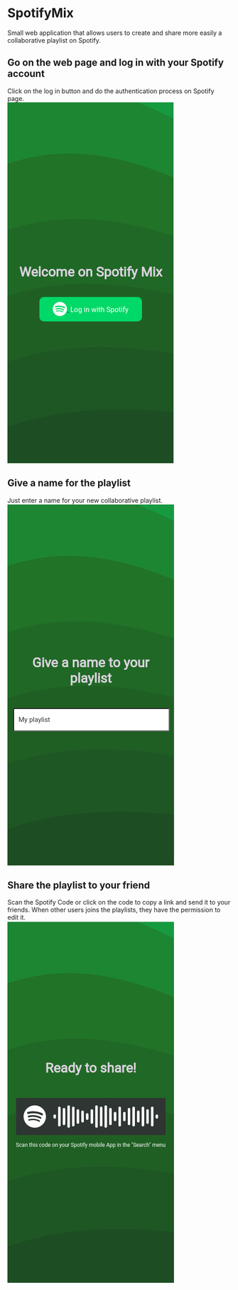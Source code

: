 # SpotifyMix
Small web application that allows users to create and share more easily a collaborative playlist on Spotify.

## Go on the web page and log in with your Spotify account
Click on the log in button and do the authentication process on Spotify page.
\
![Login](https://github.com/QuentinPhilipp/SpotifyMix/blob/main/README/login.png)

## Give a name for the playlist
Just enter a name for your new collaborative playlist.
\
![Name the playlist](https://github.com/QuentinPhilipp/SpotifyMix/blob/main/README/name.png)

## Share the playlist to your friend
Scan the Spotify Code or click on the code to copy a link and send it to your friends. When other users joins the playlists, they have the permission to edit it.
\
![Share](https://github.com/QuentinPhilipp/SpotifyMix/blob/main/README/share.png)
